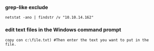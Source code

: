 ### grep-like exclude

`netstat -ano | findstr /v "10.10.14.162"`

### edit text files in the Windows command prompt

`copy con c:\file.txt)
#Then enter the text you want to put in the file.`
